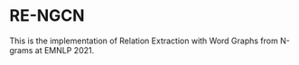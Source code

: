 # RE-NGCN
This is the implementation of Relation Extraction with Word Graphs from N-grams at EMNLP 2021.
